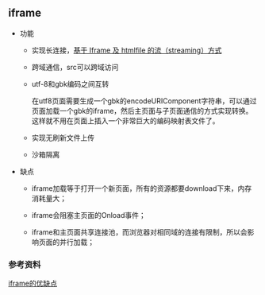 ## iframe

* 功能

  - 实现长连接，[基于 Iframe 及 htmlfile 的流（streaming）方式](http://www.ibm.com/developerworks/cn/web/wa-lo-comet/#N10101)

  - 跨域通信，src可以跨域访问

  - utf-8和gbk编码之间互转

    在utf8页面需要生成一个gbk的encodeURIComponent字符串，可以通过页面加载一个gbk的iframe，然后主页面与子页面通信的方式实现转换。这样就不用在页面上插入一个非常巨大的编码映射表文件了。

  - 实现无刷新文件上传

  - 沙箱隔离

* 缺点

  - iframe加载等于打开一个新页面，所有的资源都要download下来，内存消耗量大；

  - iframe会阻塞主页面的Onload事件；

  - iframe和主页面共享连接池，而浏览器对相同域的连接有限制，所以会影响页面的并行加载；

### 参考资料

[iframe的优缺点](https://www.zhihu.com/question/20653055)